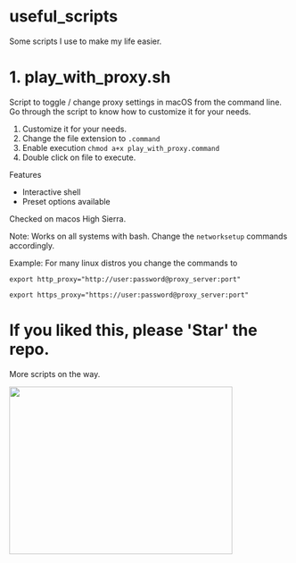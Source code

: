 # useful_scripts
Some scripts I use to make my life easier.

# 1. play_with_proxy.sh
Script to toggle / change proxy settings in macOS from the command line.
Go through the script to know how to customize it for your needs.

1. Customize it for your needs.
2. Change the file extension to `.command`
3. Enable execution `chmod a+x play_with_proxy.command`
4. Double click on file to execute.

Features
- Interactive shell
- Preset options available

Checked on macos High Sierra.

Note: Works on all systems with bash. Change the `networksetup` commands accordingly.

Example: For many linux distros you change the commands to 

`export http_proxy="http://user:password@proxy_server:port"`

`export https_proxy="https://user:password@proxy_server:port"`

# If you liked this, please 'Star' the repo.
More scripts on the way.

<img src="https://media.giphy.com/media/3otPora2GgtfqRX7Xy/giphy.gif" width="400" height="300" />
